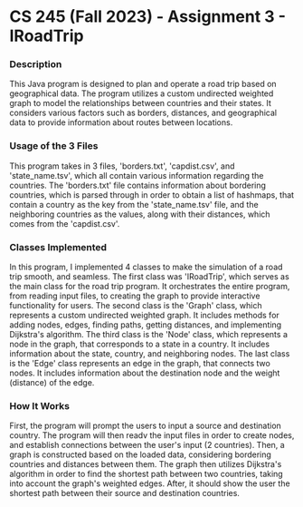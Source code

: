 # CS 245 (Fall 2023) - Assignment 3 - IRoadTrip


<h3>Description</h3>
This Java program is designed to plan and operate a road trip based on geographical data. The program utilizes a custom undirected weighted graph to model the relationships between countries and their states. It considers various factors such as borders, distances, and geographical data to provide information about routes between locations.

<h3>Usage of the 3 Files</h3>
This program takes in 3 files, 'borders.txt', 'capdist.csv', and 'state_name.tsv', which all contain various information regarding the countries. The 'borders.txt' file contains information about bordering countries, which is parsed through in order to obtain a list of hashmaps, that contain a country as the key from the 'state_name.tsv' file, and the neighboring countries as the values, along with their distances, which comes from the 'capdist.csv'. 

<h3>Classes Implemented</h3>
In this program, I implemented 4 classes to make the simulation of a road trip smooth, and seamless. The first class was 'IRoadTrip', which serves as the main class for the road trip program. It orchestrates the entire program, from reading input files, to creating the graph to provide interactive functionality for users. The second class is the 'Graph' class, which represents a custom undirected weighted graph. It includes methods for adding nodes, edges, finding paths, getting distances, and implementing Dijkstra's algorithm. The third class is the 'Node' class, which represents a node in the graph, that corresponds to a state in a country. It includes information about the state, country, and neighboring nodes. The last class is the 'Edge' class represents an edge in the graph, that connects two nodes. It includes information about the destination node and the weight (distance) of the edge.

<h3>How It Works</h3>
First, the program will prompt the users to input a source and destination country. The program will then readv the input files in order to create nodes, and establish connections between the user's input (2 countries). Then, a graph is constructed based on the loaded data, considering bordering countries and distances between them. The graph then utilizes Dijkstra's algorithm in order to find the shortest path between two countries, taking into account the graph's weighted edges. After, it should show the user the shortest path between their source and destination countries.